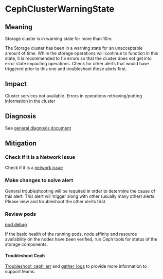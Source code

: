 # CephClusterWarningState

## Meaning

Storage cluster is in warning state for more than 10m.

The Storage cluster has been in a warning state for an unacceptable amount of
time. While the storage operations will continue to function in this state, it
is recommended to fix errors so that the cluster does not get into error state
impacting operations. Check for other alerts that would have triggered prior
to this one and troubleshoot those alerts first.

## Impact

Cluster services not available. Errors in operations retrieving/putting
information in the cluster

## Diagnosis

See [general diagnosis document](helpers/diagnosis.md)

## Mitigation

### Check if it is a Network Issue

Check if it is a [network issue](helpers/networkConnectivity.md)

### Make changes to solve alert

General troubleshooting will be required in order to determine the cause of this
 alert. This alert will trigger along with other (usually many other) alerts.
Please view and troubleshoot the other alerts first.

### Review pods

[pod debug](helpers/podDebug.md)

If the basic health of the running pods, node affinity and resource availability
on the nodes have been verified, run Ceph tools for status of the storage
components.

#### Troubleshoot Ceph

[Troubleshoot_ceph_err](helpers/troubleshootCeph.md) and
[gather_logs](helpers/gather_logs.md) to provide more information to support
teams.
